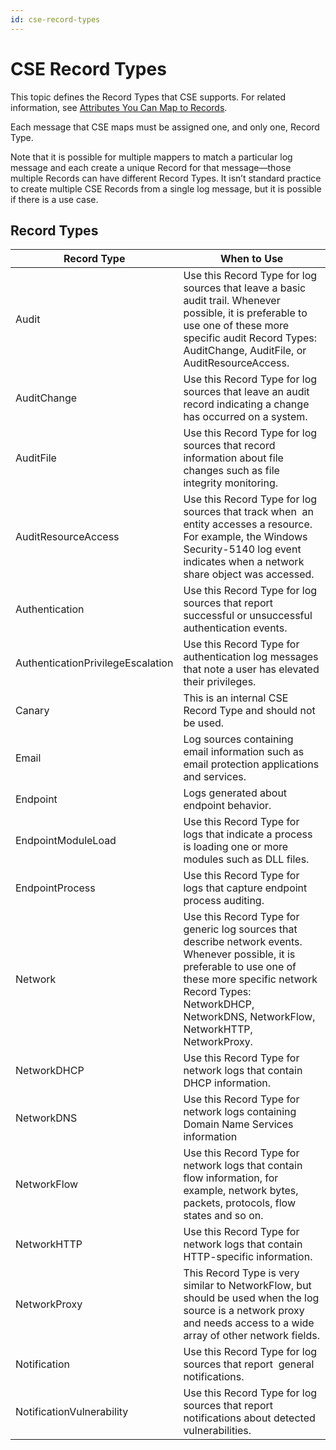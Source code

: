```yaml
---
id: cse-record-types
---
```


# CSE Record Types

This topic defines the Record Types that CSE supports. For related information, see [Attributes You Can Map to Records](attributes-map-to-records.md). 

Each message that CSE maps must be assigned one, and only one, Record Type.

Note that it is possible for multiple mappers to match a particular log message and each create a unique Record for that message—those multiple Records can have different Record Types. It isn’t standard practice to create multiple CSE Records from a single log message, but it is possible if there is a use case.

## Record Types

| Record Type | When to Use |
|--|--|
| Audit | Use this Record Type for log sources that leave a basic audit trail. Whenever possible, it is preferable to use one of these more specific audit Record Types: AuditChange, AuditFile, or AuditResourceAccess. |
| AuditChange | Use this Record Type for log sources that leave an audit record indicating a change has occurred on a system. |
| AuditFile | Use this Record Type for log sources that record information about file changes such as file integrity monitoring. |
| AuditResourceAccess | Use this Record Type for log sources that track when  an entity accesses a resource. For example, the Windows Security-5140 log event indicates when a network share object was accessed. |
| Authentication | Use this Record Type for log sources that report successful or unsuccessful authentication events. |
| AuthenticationPrivilegeEscalation | Use this Record Type for authentication log messages that note a user has elevated their privileges. |
| Canary | This is an internal CSE Record Type and should not be used. |
| Email | Log sources containing email information such as email protection applications and services. |
| Endpoint | Logs generated about endpoint behavior. |
| EndpointModuleLoad | Use this Record Type for logs that indicate a process is loading one or more modules such as DLL files. |
| EndpointProcess | Use this Record Type for logs that capture endpoint process auditing. |
| Network | Use this Record Type for generic log sources that describe network events. Whenever possible, it is preferable to use one of these more specific network Record Types: NetworkDHCP, NetworkDNS, NetworkFlow, NetworkHTTP, NetworkProxy. |
| NetworkDHCP | Use this Record Type for network logs that contain DHCP information. |
| NetworkDNS | Use this Record Type for network logs containing Domain Name Services information |
| NetworkFlow | Use this Record Type for network logs that contain flow information, for example, network bytes, packets, protocols, flow states and so on. |
| NetworkHTTP | Use this Record Type for network logs that contain HTTP-specific information. |
| NetworkProxy | This Record Type is very similar to NetworkFlow, but should be used when the log source is a network proxy and needs access to a wide array of other network fields. |
| Notification | Use this Record Type for log sources that report  general notifications. |
| NotificationVulnerability | Use this Record Type for log sources that report notifications about detected vulnerabilities. |

